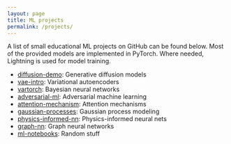 ```yaml
---
layout: page
title: ML projects
permalink: /projects/
---
```


A list of small educational ML projects on GitHub can be found below.
Most of the provided models are implemented in PyTorch.
Where needed, Lightning is used for model training.

- [diffusion-demo](https://github.com/joseph-nagel/diffusion-demo): Generative diffusion models
- [vae-intro](https://github.com/joseph-nagel/vae-intro): Variational autoencoders
- [vartorch](https://github.com/joseph-nagel/vartorch): Bayesian neural networks
- [adversarial-ml](https://github.com/joseph-nagel/adversarial-ml): Adversarial machine learning
- [attention-mechanism](https://github.com/joseph-nagel/attention-mechanism): Attention mechanisms
- [gaussian-processes](https://github.com/joseph-nagel/gaussian-processes): Gaussian process modeling
- [physics-informed-nn](https://github.com/joseph-nagel/physics-informed-nn): Physics-informed neural nets
- [graph-nn](https://github.com/joseph-nagel/graph-nn): Graph neural networks
- [ml-notebooks](https://github.com/joseph-nagel/ml-notebooks): Random stuff

